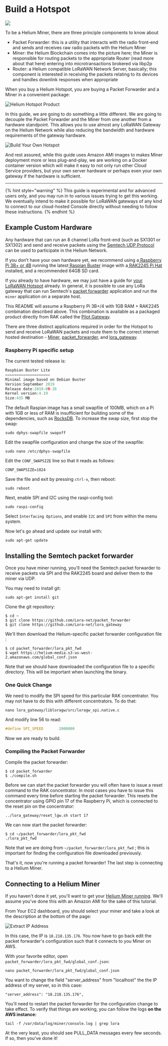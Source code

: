 # Build a Hotspot

![](../.gitbook/assets/architecture%20%281%29.png)



To be a Helium Miner, there are three principle components to know about

* Packet Forwarder: this is a utility that interacts with the radio front-end and sends and receives raw radio packets with the Helium Miner
* Miner: the Helium Blockchain comes into the picture here; the Miner is responsible for routing packets to the appropriate Router \(read more about that here\) entering into microtransactions brokered via libp2p
* Router: a Helium compatible LoRaWAN Network Server, basically; this component is interested in receiving the packets relating to its devices and handles downlink responses when appropriate

When you buy a Helium Hotspot, you are buying a Packet Forwarder and a Miner in a convenient package:

![Helium Hotspot Product](../.gitbook/assets/heliumhotspot.png)

In this guide, we are going to do something a little different. We are going to decouple the Packet Forwarder and the Miner from one another from a hardware standpoint. This allows you to use almost any LoRaWAN Gateway on the Helium Network while also reducing the bandwidth and hardware requirements of the gateway hardware.

![Build Your Own Hotspot](../.gitbook/assets/tutorial.png)

And rest assured, while this guide uses Amazon AMI images to makes Miner deployment more or less plug-and-play, we are working on a Docker container version which will make it easy to not only run other Cloud Service providers, but your own server hardware or perhaps even your own gateway if the hardware is sufficient.  
****

{% hint style="warning" %}
This guide is experimental and for advanced users only, and you may run in to various issues trying to get this working. We eventually intend to make it possible for LoRaWAN gateways of any kind to connect to our cloud-hosted Console directly without needing to follow these instructions.
{% endhint %}

## Example Custom Hardware

Any hardware that can run an 8 channel LoRa front-end \(such as SX1301 or SX1302\) and send and receive packets using the [Semtech UDP Protocol](https://github.com/Lora-net/packet_forwarder/blob/master/PROTOCOL.TXT) can be used to participate in the Helium Network.

If you don’t have your own hardware yet, we recommend using a[ Raspberry Pi 3B+ or 4B](https://www.raspberrypi.org/) running the latest[ Raspian Buster](https://www.raspberrypi.org/downloads/raspbian/) image with a[ RAK2245 Pi Hat](https://store.rakwireless.com/products/rak2245-pi-hat) installed, and a recommended 64GB SD card.

If you already to have hardware, we may just have a guide for [your LoRaWAN Hotspot](lorawan-gateway-migration/) already. In general, it is possible to use any LoRa gateway that can run Semtech's [packet forwarder](https://github.com/Lora-net/packet_forwarder) application and run the `miner` application on a separate host.

This README will assume a Raspberry Pi 3B+/4 with 1GB RAM + RAK2245 combination described above. This combination is available as a packaged product directly from RAK called the [Pilot Gateway](https://store.rakwireless.com/products/rak7243c-pilot-gateway?variant=26682434879588).

There are three distinct applications required in order for the Hotspot to send and receive LoRaWAN packets and route them to the correct internet hosted destination - [Miner](https://github.com/helium/miner), [packet\_forwarder](https://github.com/Lora-net/packet_forwarder), and [lora\_gateway](https://github.com/Lora-net/lora_gateway).

### Raspberry Pi specific setup

The current tested release is:

```c
Raspbian Buster Lite
====================
Minimal image based on Debian Buster
Version:September 2019
Release date:2019-09-26
Kernel version:4.19
Size:435 MB
```

The default Raspian image has a small swapfile of 100MB, which on a Pi with 1GB or less of RAM is insufficient for building some of the dependencies, such as [RocksDB](http://rocksdb.org/). To increase the swap size, first stop the swap:

```text
sudo dphys-swapfile swapoff
```

Edit the swapfile configuration and change the size of the swapfile:

```text
sudo nano /etc/dphys-swapfile
```

Edit the `CONF_SWAPSIZE` line so that it reads as follows:

```text
CONF_SWAPSIZE=1024
```

Save the file and exit by pressing `ctrl-x`, then reboot:

```text
sudo reboot
```

Next, enable SPI and I2C using the raspi-config tool:

```text
sudo raspi-config
```

Select `Interfacing Options`, and enable `I2C` and `SPI` from within the menu system.

Now let's go ahead and update our install with:

```text
sudo apt-get update
```



## Installing the Semtech packet forwarder

Once you have miner running, you'll need the Semtech packet forwarder to receive packets via SPI and the RAK2245 board and deliver them to the miner via UDP.

You may need to install git:

```text
sudo apt-get install git
```

Clone the git repository:

```text
$ cd ~
$ git clone https://github.com/Lora-net/packet_forwarder
$ git clone https://github.com/Lora-net/lora_gateway
```

We'll then download the Helium-specific packet forwarder configuration file :

```text
$ cd packet_forwarder/lora_pkt_fwd
$ wget https://helium-media.s3-us-west-2.amazonaws.com/global_conf.json
```

Note that we should have downloaded the configuration file to a specific directory. This will be important when launching the binary.

### One Quick Change

We need to modify the SPI speed for this particular RAK concentrator. You may not have to do this with different concentrators. To do that:

```text
nano lora_gateway/libloragw/src/loragw_spi.native.c
```

And modify line 56 to read:

```c
#define SPI_SPEED       2000000
```

Now we are ready to build.

### Compiling the Packet Forwarder

Compile the packet forwarder:

```text
$ cd packet_forwarder
$ ./compile.sh
```

Before we can start the packet forwarder you will often have to issue a reset command to the RAK concentrator. In most cases you have to issue this command every time before starting the packet forwarder. This resets the concentrator using GPIO pin 17 of the Raspberry Pi, which is connected to the reset pin on the concentrator:

```text
../lora_gateway/reset_lgw.sh start 17
```

We can now start the packet forwarder:

```text
$ cd ~/packet_forwarder/lora_pkt_fwd
./lora_pkt_fwd
```

Note that we are doing from `~/packet_forwarder/lora_pkt_fwd` ; this is important for finding the configuration file downloaded previously.

That's it, now you're running a packet forwarder! The last step is connecting to a Helium Miner.

## **Connecting to a Helium Miner**

If you haven't done it yet, you'll want to get your [Helium Miner running](../blockchain/run-your-own-miner.md). We'll assume you've done this with an Amazon AMI for the sake of this tutorial. 

From Your EC2 dashboard, you should select your miner and take a look at the description at the bottom of the page:

![Extract IP Address](../.gitbook/assets/ipv4.png)

In this case,  the IP is `18.218.135.176`. You now have to go back edit the packet forwarder's configuration such that it connects to you Miner on AWS. 

With your favorite editor,  open `packet_forwarder/lora_pkt_fwd/global_conf.json`:

```text
nano packet_forwarder/lora_pkt_fwd/global_conf.json
```

You want to change the field "server\_address" from "localhost" the the IP address of my server, so in this case:

```text
"server_address": "18.218.135.176",
```

You'll need to restart the packet forwarder for the configuration change to take effect. To verify that things are working, you can follow the logs **on the AWS instance:**

```text
tail -f /var/data/log/miner/console.log | grep lora
```

At the very least, you should see PULL\_DATA messages every few seconds. If so, then you've done it!

